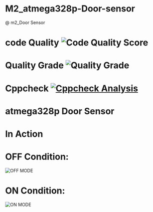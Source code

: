 # M2_atmega328p-Door-sensor

@ m2_Door Sensor

# code Quality ![Code Quality Score](https://api.codiga.io/project/32839/score/svg)

# Quality Grade ![Quality Grade](https://api.codiga.io/project/32839/status/svg)


# Cppcheck [![Cppcheck Analysis](https://github.com/pradeeppisini/M2_atmega328p-Door-sensor/actions/workflows/Cppcheck_Analyse.yml/badge.svg)](https://github.com/pradeeppisini/M2_atmega328p-Door-sensor/actions/workflows/Cppcheck_Analyse.yml)

# atmega328p Door Sensor

# In Action 
# OFF Condition:
![OFF MODE](https://user-images.githubusercontent.com/101619680/164429178-413942b4-00af-4ce3-b180-11ba428f9e31.png)

# ON Condition:
![ON MODE](https://user-images.githubusercontent.com/101619680/164429200-f6f292b7-ab8c-40e1-8342-5619388ee2e3.png)



